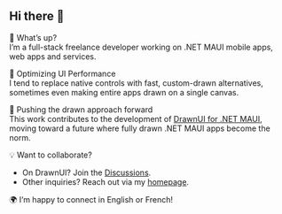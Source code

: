 ## Hi there 👋

🚀 What’s up?  
I’m a full-stack freelance developer working on .NET MAUI mobile apps, web apps and services.

🔹 Optimizing UI Performance  
I tend to replace native controls with fast, custom-drawn alternatives, sometimes even making entire apps drawn on a single canvas.

🎨 Pushing the drawn approach forward  
This work contributes to the development of [DrawnUI for .NET MAUI](https://github.com/taublast/DrawnUi.Maui), moving toward a future where fully drawn .NET MAUI apps become the norm.

💡 Want to collaborate?

* On DrawnUI? Join the [Discussions](https://github.com/taublast/DrawnUi.Maui/discussions).
* Other inquiries? Reach out via my [homepage](https://taublast.github.io/about).
  
🌍 I’m happy to connect in English or French!
